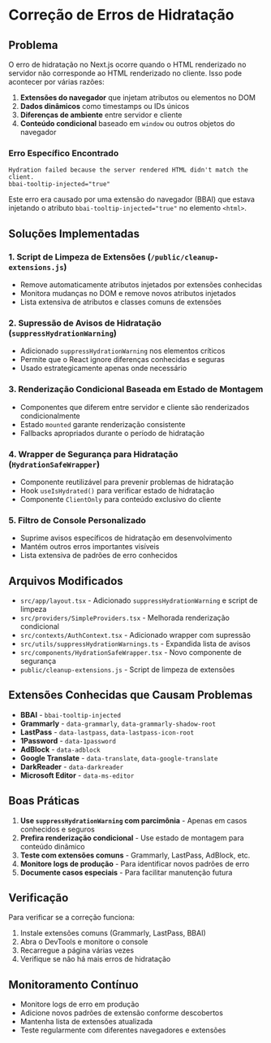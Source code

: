 # Correção de Erros de Hidratação

## Problema

O erro de hidratação no Next.js ocorre quando o HTML renderizado no servidor não corresponde ao HTML renderizado no cliente. Isso pode acontecer por várias razões:

1. **Extensões do navegador** que injetam atributos ou elementos no DOM
2. **Dados dinâmicos** como timestamps ou IDs únicos
3. **Diferenças de ambiente** entre servidor e cliente
4. **Conteúdo condicional** baseado em `window` ou outros objetos do navegador

### Erro Específico Encontrado

```
Hydration failed because the server rendered HTML didn't match the client.
bbai-tooltip-injected="true"
```

Este erro era causado por uma extensão do navegador (BBAI) que estava injetando o atributo `bbai-tooltip-injected="true"` no elemento `<html>`.

## Soluções Implementadas

### 1. Script de Limpeza de Extensões (`/public/cleanup-extensions.js`)

- Remove automaticamente atributos injetados por extensões conhecidas
- Monitora mudanças no DOM e remove novos atributos injetados
- Lista extensiva de atributos e classes comuns de extensões

### 2. Supressão de Avisos de Hidratação (`suppressHydrationWarning`)

- Adicionado `suppressHydrationWarning` nos elementos críticos
- Permite que o React ignore diferenças conhecidas e seguras
- Usado estrategicamente apenas onde necessário

### 3. Renderização Condicional Baseada em Estado de Montagem

- Componentes que diferem entre servidor e cliente são renderizados condicionalmente
- Estado `mounted` garante renderização consistente
- Fallbacks apropriados durante o período de hidratação

### 4. Wrapper de Segurança para Hidratação (`HydrationSafeWrapper`)

- Componente reutilizável para prevenir problemas de hidratação
- Hook `useIsHydrated()` para verificar estado de hidratação
- Componente `ClientOnly` para conteúdo exclusivo do cliente

### 5. Filtro de Console Personalizado

- Suprime avisos específicos de hidratação em desenvolvimento
- Mantém outros erros importantes visíveis
- Lista extensiva de padrões de erro conhecidos

## Arquivos Modificados

- `src/app/layout.tsx` - Adicionado `suppressHydrationWarning` e script de limpeza
- `src/providers/SimpleProviders.tsx` - Melhorada renderização condicional
- `src/contexts/AuthContext.tsx` - Adicionado wrapper com supressão
- `src/utils/suppressHydrationWarnings.ts` - Expandida lista de avisos
- `src/components/HydrationSafeWrapper.tsx` - Novo componente de segurança
- `public/cleanup-extensions.js` - Script de limpeza de extensões

## Extensões Conhecidas que Causam Problemas

- **BBAI** - `bbai-tooltip-injected`
- **Grammarly** - `data-grammarly`, `data-grammarly-shadow-root`
- **LastPass** - `data-lastpass`, `data-lastpass-icon-root`
- **1Password** - `data-1password`
- **AdBlock** - `data-adblock`
- **Google Translate** - `data-translate`, `data-google-translate`
- **DarkReader** - `data-darkreader`
- **Microsoft Editor** - `data-ms-editor`

## Boas Práticas

1. **Use `suppressHydrationWarning` com parcimônia** - Apenas em casos conhecidos e seguros
2. **Prefira renderização condicional** - Use estado de montagem para conteúdo dinâmico
3. **Teste com extensões comuns** - Grammarly, LastPass, AdBlock, etc.
4. **Monitore logs de produção** - Para identificar novos padrões de erro
5. **Documente casos especiais** - Para facilitar manutenção futura

## Verificação

Para verificar se a correção funciona:

1. Instale extensões comuns (Grammarly, LastPass, BBAI)
2. Abra o DevTools e monitore o console
3. Recarregue a página várias vezes
4. Verifique se não há mais erros de hidratação

## Monitoramento Contínuo

- Monitore logs de erro em produção
- Adicione novos padrões de extensão conforme descobertos
- Mantenha lista de extensões atualizada
- Teste regularmente com diferentes navegadores e extensões 